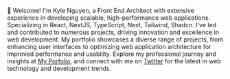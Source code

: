 👋 Welcome! I'm Kyle Nguyen, a Front End Architect with extensive experience in developing scalable, high-performance web applications. Specializing in React, NextJS, TypeScript, Next, Tailwind, Shadcn. I've led and contributed to numerous projects, driving innovation and excellence in web development. My portfolio showcases a diverse range of projects, from enhancing user interfaces to optimizing web application architecture for improved performance and usability. Explore my professional journey and insights at [My Porfolio](https://www.kylengn.com), and connect with me on [Twitter](https://twitter.com/kylengn) for the latest in web technology and development trends.

<!---
kylengn/kylengn is a ✨ special ✨ repository because its `README.md` (this file) appears on your GitHub profile.
You can click the Preview link to take a look at your changes.
--->
